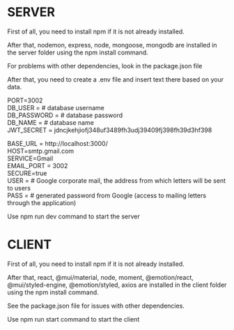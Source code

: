 # SERVER
First of all, you need to install npm if it is not already installed.

After that, nodemon, express, node, mongoose, mongodb are installed in the server folder using the npm install command.

For problems with other dependencies, look in the package.json file

After that, you need to create a .env file and insert text there based on your data.

PORT=3002\
DB_USER = # database username\
DB_PASSWORD = # database password\
DB_NAME = # database name\
JWT_SECRET = jdncjkehjiofj348uf3489fh3udj39409fj398fh39d3hf398


BASE_URL = http://localhost:3000/ \
HOST=smtp.gmail.com\
SERVICE=Gmail\
EMAIL_PORT = 3002\
SECURE=true\
USER = # Google corporate mail, the address from which letters will be sent to users\
PASS = # generated password from Google (access to mailing letters through the application)

Use npm run dev command to start the server

# CLIENT
First of all, you need to install npm if it is not already installed.

After that, react, @mui/material, node, moment, @emotion/react, @mui/styled-engine, @emotion/styled, axios are installed in the client folder using the npm install command.

See the package.json file for issues with other dependencies.

Use npm run start command to start the client
